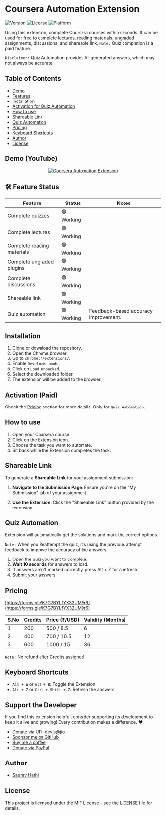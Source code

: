 # Coursera Automation Extension

![Version](https://img.shields.io/badge/version-3.5.6-blue)
![License](https://img.shields.io/badge/license-MIT-green)
![Platform](https://img.shields.io/badge/platform-Chrome-blue)

Using this extension, complete Coursera courses within seconds. It can be used for free to complete lectures, reading materials, ungraded assignments, discussions, and shareable link. `Note:` Quiz completion is a paid feature.

`Disclaimer:` Quiz Automation provides AI-generated answers, which may not always be accurate.

## Table of Contents

- [Demo](#demo)
- [Features](#features)
- [Installation](#installation)
- [Activation for Quiz Automation](#activation-paid)
- [How to use](#how-to-use)
- [Shareable Link](#shareable-link)
- [Quiz Automation](#quiz-automation)
- [Pricing](#pricing)
- [Keyboard Shortcuts](#keyboard-shortcuts)
- [Author](#author)
- [License](#license)

## Demo (YouTube)

<div align="center">
  <a href="https://youtu.be/jKkWUVLRLnE"><img src="https://i.ytimg.com/vi/jKkWUVLRLnE/hqdefault.jpg" alt="Coursera Automation Extension"></a>
</div>

## 🛠️ Feature Status

| Feature                    | Status     | Notes                                |
| -------------------------- | ---------- | ------------------------------------ |
| Complete quizzes           | 🟢 Working |                                      |
| Complete lectures          | 🟢 Working |                                      |
| Complete reading materials | 🟢 Working |                                      |
| Complete ungraded plugins  | 🟢 Working |                                      |
| Complete discussions       | 🟢 Working |                                      |
| Shareable link             | 🟢 Working |                                      |
| Quiz automation            | 🟢 Working | Feedback-based accuracy improvement. |

## Installation

1. Clone or download the repository.
2. Open the Chrome browser.
3. Go to `chrome://extensions/`.
4. Enable `Developer mode`.
5. Click on `Load unpacked`.
6. Select the downloaded folder.
7. The extension will be added to the browser.

## Activation (Paid)

Check the [Pricing](#pricing) section for more details.
Only for `Quiz Automation`.

## How to use

1. Open your Coursera course.
2. Click on the Extension icon.
3. Choose the task you want to automate.
4. Sit back while the Extension completes the task.

## Shareable Link

To generate a **Shareable Link** for your assignment submission:

1. **Navigate to the Submission Page**: Ensure you're on the "My Submission" tab of your assignment.

2. **Use the Extension**: Click the "Shareable Link" button provided by the extension.

## Quiz Automation

Extension will automatically get the solutions and mark the correct options.

`Note:` When you Reattempt the quiz, it's using the previous attempt feedback to improve the accuracy of the answers.

1. Open the quiz you want to complete.
2. **Wait 10 seconds** for answers to load.
3. If answers aren't marked correctly, press Alt + Z for a refresh.
4. Submit your answers.

## Pricing

[https://forms.gle/K7G7BYLfYX32UM9r6](https://forms.gle/K7G7BYLfYX32UM9r6)

| S.No | Credits | Price (₹/USD) | Validity (Months) |
| ---- | ------- | ------------- | ----------------- |
| 1    | 200     | 500 / 8.5     | 6                 |
| 2    | 400     | 700 / 10.5    | 12                |
| 3    | 600     | 1000 / 15     | 36                |

`Note:` No refund after Credits assigned

## Keyboard Shortcuts

- `Alt + W` or `Alt + B`: Toggle the Extension
- `Alt + Z` or `Ctrl + Shift + Z`: Refresh the answers

## Support the Developer

If you find this extension helpful, consider supporting its development to keep it alive and growing! Every contribution makes a difference. ❤️

- Donate via UPI: devjs@jio
- [Sponsor me on GitHub](https://github.com/sponsors/sauravhathi)
- [Buy me a coffee](https://www.buymeacoffee.com/sauravhathi)
- [Donate via PayPal](https://paypal.me/sauravkumar680)

## Author

- [Saurav Hathi](https://github.com/sauravhathi)

## License

This project is licensed under the MIT License - see the [LICENSE](https://github.com/sauravhathi/coursera-automation-extension/blob/master/LICENSE) file for details.
